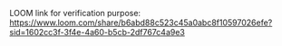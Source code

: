 LOOM link for verification purpose: https://www.loom.com/share/b6abd88c523c45a0abc8f10597026efe?sid=1602cc3f-3f4e-4a60-b5cb-2df767c4a9e3
